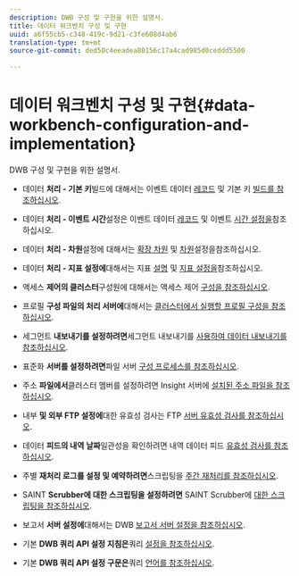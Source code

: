 ```yaml
---
description: DWB 구성 및 구현을 위한 설명서.
title: 데이터 워크벤치 구성 및 구현
uuid: a6f55cb5-c348-419c-9d21-c3fe608d4ab6
translation-type: tm+mt
source-git-commit: ded50c4eeadea80156c17a4cad985d0ceddd5500

---
```



# 데이터 워크벤치 구성 및 구현{#data-workbench-configuration-and-implementation}

DWB 구성 및 구현을 위한 설명서.

* 데이터 **처리 - 기본 키**&#x200B;빌드에 대해서는 이벤트 데이터 [레코드](https://docs.adobe.com/content/help/en/data-workbench/using/dataset/c-ev-data-rec-fields.html) 및 기본 키 [빌드를 참조하십시오](../../../home/dwb-implement-overview/dwb-implement-configure/dwb-implement-primary-key.md#concept-04e756573bf14d8e953a983e209290bd).

* 데이터 **처리 - 이벤트 시간**&#x200B;설정은 이벤트 데이터 [레코드](https://docs.adobe.com/content/help/en/data-workbench/using/dataset/c-ev-data-rec-fields.html) 및 이벤트 [시간 설정을](../../../home/dwb-implement-overview/dwb-implement-configure/dwb-implement-event-time.md#concept-7f84404b57e54d879411621660d20708)참조하십시오.

* 데이터 **처리 - 차원**&#x200B;설정에 대해서는 [확장 차원](https://docs.adobe.com/content/help/en/data-workbench/using/dataset/extended-dimensions/c-abt-ex-dim.html) 및 [차원](../../../home/dwb-implement-overview/dwb-implement-configure/dwb-implement-dim-setup.md#concept-cf6e1e55038042c3ac3ae5921316538f)설정을참조하십시오.

* 데이터 **처리 - 지표 설정에**&#x200B;대해서는 지표 [설명](https://docs.adobe.com/content/help/en/analytics/components/variables/metrics/metricslist.html) 및 [지표 설정을](../../../home/dwb-implement-overview/dwb-implement-configure/dwb-implement-metric-setup.md#concept-f568a931db5b4b62b7b1e7827c7f7bf6)참조하십시오.

* 액세스 **제어의 클러스터**&#x200B;구성원에 대해서는 액세스 제어 [구성을 참조하십시오](https://docs.adobe.com/content/help/en/data-workbench/using/server-admin-install/admin-dwb-server/access-control/c-config-acs-ctrl.html).

* 프로필 **구성 파일의 처리 서버에**&#x200B;대해서는 [클러스터에서 실행할 프로필 구성을 참조하십시오](https://docs.adobe.com/content/help/en/data-workbench/using/server-admin-install/install-servers/insight-server-clusters/install-insight-server-cluster/c-config-prof-run-clstr.html).

* 세그먼트 **내보내기를 설정하려면**&#x200B;세그먼트 내보내기를 [사용하여 데이터 내보내기를 참조하십시오](https://docs.adobe.com/content/help/en/data-workbench/using/client/export-data/c-exp-data-seg-exp.html).

* 표준화 **서버를 설정하려면**&#x200B;파일 서버 [구성 프로세스를 참조하십시오](https://docs.adobe.com/content/help/en/data-workbench/using/dataset/log-proc-config-file/c-ins-svr-file-svr-unit.html).

* 주소 **파일에서**&#x200B;클러스터 멤버를 설정하려면 Insight 서버에 [설치된 주소 파일을 참조하십시오](https://docs.adobe.com/content/help/en/data-workbench/using/server-admin-install/install-servers/insight-server-dpu/server-network-location/c-addr-file-inst.html).

* 내부 **및 외부 FTP 설정에**&#x200B;대한 유효성 검사는 FTP [서버 유효성 검사를 참조하십시오](../../../home/dwb-implement-overview/dwb-implement-configure/dwb-implement-validation-ftp.md#concept-8b677e0581c1490ebfbefdbedaf28d54).

* 데이터 **피드의 내역 날짜**&#x200B;일관성을 확인하려면 내역 데이터 피드 [유효성 검사를 참조하십시오](../../../home/dwb-implement-overview/dwb-implement-configure/dwb-implement-datafeeds-historical.md#concept-03639f41b5944a018095b467e6a08b4b).

* 주별 **재처리 로그를 설정 및 예약하려면**&#x200B;스크립팅을 [주간 재처리를 참조하십시오](../../../home/dwb-implement-overview/dwb-implement-configure/dwb-implement-reprocess-scripting.md#concept-60529e12d6d94386a02c1c6fdedf0295).

* SAINT **Scrubber에 대한 스크립팅을 설정하려면** SAINT Scrubber에 [대한 스크립팅을 참조하십시오](../../../home/dwb-implement-overview/dwb-implement-configure/dwb-implement-saint-scripting.md#concept-8631931cd7f14d64a97c426f3bc7a076).

* 보고서 **서버 설정에**&#x200B;대해서는 DWB [보고서 서버 설정을 참조하십시오](https://docs.adobe.com/content/help/en/data-workbench/using/client/qry-lang-syntx/c-qry-lang-syntx.html).

* 기본 **DWB 쿼리 API 설정 지침은**&#x200B;쿼리 [설정을 참조하십시오](../../../home/dwb-implement-overview/dwb-implement-configure/dwb-implement-query-api.md#concept-94a135c593fe47dcb2f1e06abab6c78b).

* 기본 **DWB 쿼리 API 설정 구문은**&#x200B;쿼리 [언어를 참조하십시오](https://docs.adobe.com/content/help/en/data-workbench/using/client/qry-lang-syntx/c-qry-lang-syntx.html).
